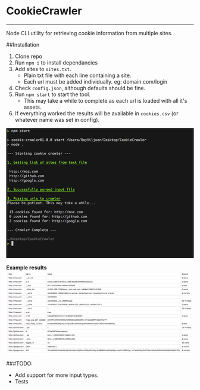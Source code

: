 # CookieCrawler

---

Node CLI utility for retrieving cookie information from multiple sites.

##Installation

1. Clone repo
2. Run `npm i` to install dependancies
3. Add sites to `sites.txt`.
    - Plain txt file with each line containing a site.
    - Each url must be added individually. eg: domain.com/login
4. Check `config.json`, although defaults should be fine.
5. Run `npm start` to start the tool.
    - This may take a while to complete as each url is loaded with all it's assets.
6. If everything worked the results will be available in `cookies.csv` (or whatever name was set in config).

![Screenshot](screen-terminal.png)

**Example results**
![Screenshot](screen-result.png)

###TODO:
  - Add support for more input types.
  - Tests
